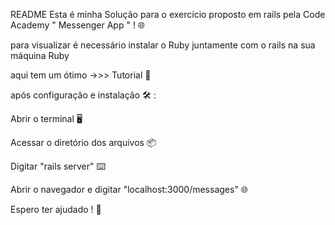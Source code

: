 README
Esta é minha Solução para o exercício proposto em rails pela Code Academy " Messenger App " ! 🌐

para visualizar é necessário instalar o Ruby juntamente com o rails na sua máquina Ruby

aqui tem um ótimo ->>> Tutorial 📜

após configuração e instalação 🛠️ :

Abrir o terminal 🖥️

Acessar o diretório dos arquivos 📦

Digitar "rails server" ⌨️

Abrir o navegador e digitar "localhost:3000/messages" 🌐

Espero ter ajudado ! 🤙
